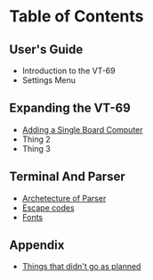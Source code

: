 # Table of Contents

## User's Guide
* Introduction to the VT-69
* Settings Menu

## Expanding the VT-69
* [Adding a Single Board Computer](https://github.com/ViolenceWorks/VT-69/blob/main/Documentation/SBC.md)
* Thing 2
* Thing 3

## Terminal And Parser
* [Archetecture of Parser](https://github.com/ViolenceWorks/VT-69/blob/main/Documentation/ParserArchetecture.md)
* [Escape codes](https://github.com/ViolenceWorks/VT-69/blob/main/Documentation/EscCodes.md)
* [Fonts](https://github.com/ViolenceWorks/VT-69/blob/main/Documentation/Fonts.md)

## Appendix
* [Things that didn't go as planned](https://github.com/ViolenceWorks/VT-69/blob/main/Documentation/Deprecated.md)
